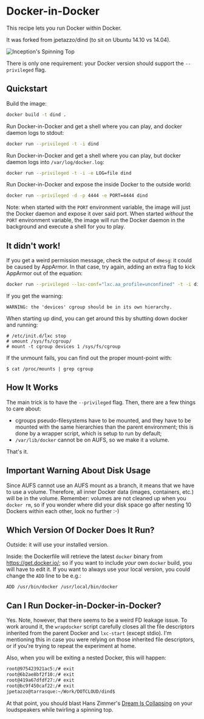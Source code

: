 # Docker-in-Docker

This recipe lets you run Docker within Docker.

It was forked from jpetazzo/dind (to sit on Ubuntu 14.10 vs 14.04).

![Inception's Spinning Top](spintop.jpg)

There is only one requirement: your Docker version should support the
`--privileged` flag.


## Quickstart

Build the image:
```bash
docker build -t dind .
```

Run Docker-in-Docker and get a shell where you can play, and docker daemon logs
to stdout:
```bash
docker run --privileged -t -i dind
```

Run Docker-in-Docker and get a shell where you can play, but docker daemon logs
into `/var/log/docker.log`:
```bash
docker run --privileged -t -i -e LOG=file dind
```

Run Docker-in-Docker and expose the inside Docker to the outside world:
```bash
docker run --privileged -d -p 4444 -e PORT=4444 dind
```

Note: when started with the `PORT` environment variable, the image will just
the Docker daemon and expose it over said port. When started *without* the
`PORT` environment variable, the image will run the Docker daemon in the
background and execute a shell for you to play.


## It didn't work!

If you get a weird permission message, check the output of `dmesg`: it could
be caused by AppArmor. In that case, try again, adding an extra flag to
kick AppArmor out of the equation:

```bash
docker run --privileged --lxc-conf="lxc.aa_profile=unconfined" -t -i dind
```

If you get the warning:

````
WARNING: the 'devices' cgroup should be in its own hierarchy.
````

When starting up dind, you can get around this by shutting down docker and running:

````
# /etc/init.d/lxc stop
# umount /sys/fs/cgroup/
# mount -t cgroup devices 1 /sys/fs/cgroup
````

If the unmount fails, you can find out the proper mount-point with:

````
$ cat /proc/mounts | grep cgroup
````

## How It Works

The main trick is to have the `--privileged` flag. Then, there are a few things
to care about:

- cgroups pseudo-filesystems have to be mounted, and they have to be mounted
  with the same hierarchies than the parent environment; this is done by a
  wrapper script, which is setup to run by default;
- `/var/lib/docker` cannot be on AUFS, so we make it a volume.

That's it.


## Important Warning About Disk Usage

Since AUFS cannot use an AUFS mount as a branch, it means that we have to
use a volume. Therefore, all inner Docker data (images, containers, etc.)
will be in the volume. Remember: volumes are not cleaned up when you
`docker rm`, so if you wonder where did your disk space go after nesting
10 Dockers within each other, look no further :-)


## Which Version Of Docker Does It Run?

Outside: it will use your installed version.

Inside: the Dockerfile will retrieve the latest `docker` binary from
https://get.docker.io/; so if you want to include *your* own `docker`
build, you will have to edit it. If you want to always use your local
version, you could change the `ADD` line to be e.g.:

    ADD /usr/bin/docker /usr/local/bin/docker


## Can I Run Docker-in-Docker-in-Docker?

Yes. Note, however, that there seems to be a weird FD leakage issue.
To work around it, the `wrapdocker` script carefully closes all the
file descriptors inherited from the parent Docker and `lxc-start`
(except stdio). I'm mentioning this in case you were relying on
those inherited file descriptors, or if you're trying to repeat
the experiment at home.

Also, when you will be exiting a nested Docker, this will happen:

```bash
root@975423921ac5:/# exit
root@6b2ae8bf2f10:/# exit
root@419a67dfdf27:/# exit
root@bc9f450caf22:/# exit
jpetazzo@tarrasque:~/Work/DOTCLOUD/dind$
```

At that point, you should blast Hans Zimmer's [Dream Is Collapsing](
http://www.youtube.com/watch?v=imamcajBEJs) on your loudspeakers while twirling
a spinning top.
